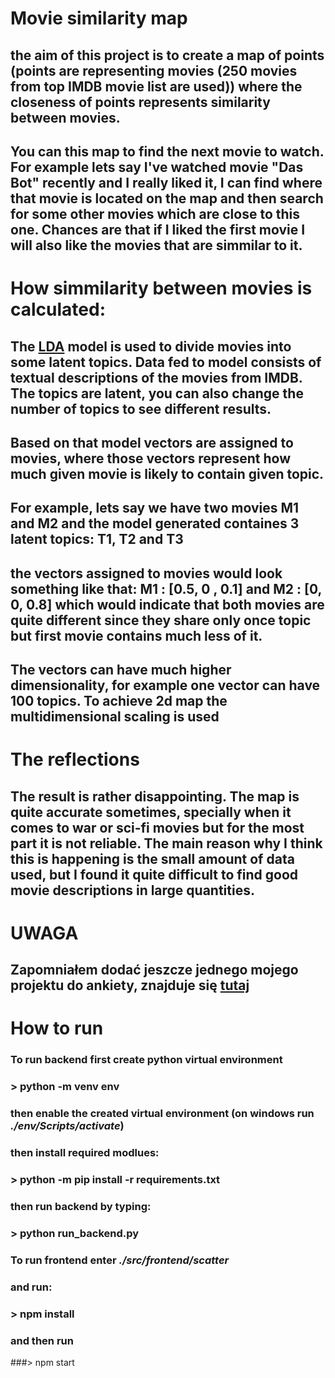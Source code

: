 # Movie similarity map

## the aim of this project is to create a map of points (points are representing movies (250 movies from top IMDB movie list are used)) where the closeness of points represents similarity between movies.

## You can this map to find the next movie to watch. For example lets say I've watched movie "Das Bot" recently and I really liked it, I can find where that movie is located on the map and then search for some other movies which are close to this one. Chances are that if I liked the first movie I will also like the movies that are simmilar to it.

# How simmilarity between movies is calculated:

## The [LDA](https://en.wikipedia.org/wiki/Latent_Dirichlet_allocation) model is used to divide movies into some latent topics. Data fed to model consists of textual descriptions of the movies from IMDB. The topics are latent, you can also change the number of topics to see different results.

## Based on that model vectors are assigned to movies, where those vectors represent how much given movie is likely to contain given topic.

## For example, lets say we have two movies **M1** and **M2** and the model generated containes 3 latent topics: **T1**, **T2** and **T3**

## the vectors assigned to movies would look something like that: **M1** : [0.5, 0 , 0.1] and **M2** : [0, 0, 0.8] which would indicate that both movies are quite different since they share only once topic but first movie contains much less of it.

## The vectors can have much higher dimensionality, for example one vector can have 100 topics. To achieve 2d map the multidimensional scaling is used

# The reflections
## The result is rather disappointing. The map is quite accurate sometimes, specially when it comes to war or sci-fi movies but for the most part it is not reliable. The main reason why I think this is happening is the small amount of data used, but I found it quite difficult to find good movie descriptions in large quantities.

# UWAGA
## Zapomniałem dodać jeszcze jednego mojego projektu do ankiety, znajduje się [tutaj](https://github.com/kfkowal/PAS_projekt)

# How to run
### To run backend first create python virtual environment
### > python -m venv env
### then enable the created virtual environment (on windows run ***./env/Scripts/activate***)
### then install required modlues:
### > python -m pip install -r requirements.txt
### then run backend by typing:
### > python run_backend.py

### To run frontend enter ***./src/frontend/scatter***
### and run:
### > npm install
### and then run
###> npm start


